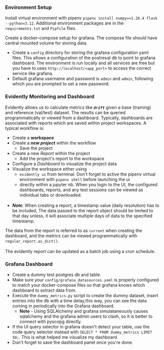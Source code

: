 ### Environment Setup
Install virtual environment with pipenv `pipenv install numpy==1.26.4 flask --python=3.12`. Additional environment packages are in the `requirements.txt` and `Pipfile` files. <br>

Create a docker-compose setup for grafana. The compose file should have central mounted volume for storing data.
- Create a `config` directory for storing the grafana configuration yaml files. This allows a configuration of the postresql db to point to grafana dashboard. The environment is run locally and all services are free but you have to uses `http://localhost/<app_port>` to access the correct service like grafana.
- Default grafana username and password is `admin` and `admin`, following which you are prompted to set a new password.


### Evidently Monitoring and Dashboard
Evidently allows us to calculate metrics like ***`drift`*** given a base (training) and reference (val/test) dataset. The results can be queried programmatically or viewed from a dashboard. Typically, dashboards are associated with reports which are saved within project workspaces. A typical workflow is:
- Create a **workspace**
- Create a ***new project*** within the workflow
    - Save the project
- Create a new *Report* within the project
    - Add the project's report to the workspace
- Configure a *Dashboard* to visualize the project data
- Visualize the workspace either using 
    - `evidently ui` from terminal. Don't forget to active the pipenv virtual environment with `pipenv shell` before launching the ui
    - directly within a jupyter nb.
When you login to the UI, the configured dashboards, reports, and any test sessions can be viewed as individual tabs or downloaded. <br><br>
- ***Note***: When creating a report, a timestamp value (daily resolution) has to be included, The data passed to the report object should be limited to that day unless, it will associate multiple days of data to the specified timestamp.

The data from the report is referred to as `current` when creating the dashboard, and the metrics can be viewed programmatically with `regular_report.as_dict()`. <br><br>
The evidently report can be updated as a batch job using a cron schedule.


### Grafana Dashboard
- Create a dummy test postgres db and table.
- Make sure your `config/grafana_datasources.yaml` is properly configured to match your docker-compose files so that grafana knows which dashboard to extract data from.
- Execute the `dummy_metrics.py` script to create the dummy dataset, insert entries into the db with a time delay,this way, you can see the data coming in periodically into the Grafana dashboard.
    - **Note** - Using SQLAlchemy and grafana simulataneously causes sqlalchemy and the grafana admin users to clash, so it is better to connect with pyscopg directly.
- If the UI query selector in grafana doesn't detect your table, use the code query selector instead with `SELECT * FROM dummy_metrics LIMIT 50;`. This is what helped me visualize my dashboard
- Don't forget to save the dashboard panel once you're done.